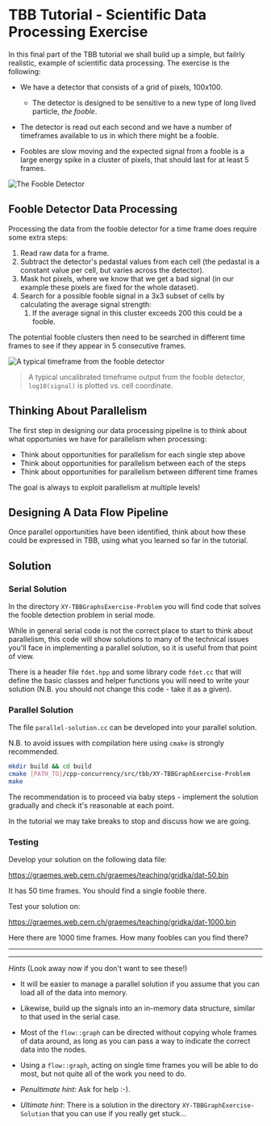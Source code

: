 # TBB Tutorial - Scientific Data Processing Exercise

In this final part of the TBB tutorial we shall build up a simple, but failrly
realistic, example of scientific data processing. The exercise is the
following:

- We have a detector that consists of a grid of pixels, 100x100.
 
  - The detector is designed to be sensitive to a new type of long lived
  particle, *the fooble*.
  
- The detector is read out each second and we have a number of timeframes
available to us in which there might be a fooble.

- Foobles are slow moving and the expected signal from a fooble is a large
energy spike in a cluster of pixels, that should last for at least 5 frames.

![The Fooble Detector](https://graemes.web.cern.ch/graemes/teaching/gridka/fooble-sketch.png)

## Fooble Detector Data Processing

Processing the data from the fooble detector for a time frame does require
some extra steps:

1. Read raw data for a frame.
2. Subtract the detector's pedastal values from each cell (the pedastal is
a constant value per cell, but varies across the detector).
3. Mask hot pixels, where we know that we get a bad signal (in our example
these pixels are fixed for the whole dataset).
4. Search for a possible fooble signal in a 3x3 subset of cells by calculating
the average signal strength:
    1. If the average signal in this cluster exceeds 200 this could be a fooble.

The potential fooble clusters then need to be searched in different time
frames to see if they appear in 5 consecutive frames.

![A typical timeframe from the fooble detector](https://graemes.web.cern.ch/graemes/teaching/gridka/frame-4.png)

> A typical uncalibrated timeframe output from the fooble detector,
`log10(signal)` is plotted vs. cell coordinate.

## Thinking About Parallelism

The first step in designing our data processing pipeline is to think about
what opportunies we have for parallelism when processing:

- Think about opportunities for parallelism for each single step above
- Think about opportunities for parallelism between each of the steps
- Think about opportunities for parallelism between different time frames

The goal is always to exploit parallelism at multiple levels!

## Designing A Data Flow Pipeline

Once parallel opportunities have been identified, think about how these could
be expressed in TBB, using what you learned so far in the tutorial.

## Solution

### Serial Solution

In the directory `XY-TBBGraphsExercise-Problem` you will find code that solves
the fooble detection problem in serial mode.

While in general serial code is not the correct place to start to think about
parallelism, this code will show solutions to many of the technical issues
you'll face in implementing a parallel solution, so it is useful from that 
point of view.

There is a header file `fdet.hpp` and some library code `fdet.cc` that will
define the basic classes and helper functions you will need to write your solution
(N.B. you should not change this code - take it as a given).

### Parallel Solution

The file `parallel-solution.cc` can be developed into your parallel solution.

N.B. to avoid issues with compilation here using `cmake` is strongly
recommended. 

```sh
mkdir build && cd build
cmake [PATH_TO]/cpp-concurrency/src/tbb/XY-TBBGraphExercise-Problem
make
```

The recommendation is to proceed via baby steps - implement the solution gradually
and check it's reasonable at each point.

In the tutorial we may take breaks to stop and discuss how we are going.

### Testing

Develop your solution on the following data file:

<https://graemes.web.cern.ch/graemes/teaching/gridka/dat-50.bin>

It has 50 time frames. You should find a single fooble there.

Test your solution on:

<https://graemes.web.cern.ch/graemes/teaching/gridka/dat-1000.bin>

Here there are 1000 time frames. How many foobles can you find there?

---

---

*Hints* (Look away now if you don't want to see these!)

- It will be easier to manage a parallel solution if you assume that you can
load all of the data into memory.

- Likewise, build up the signals into an in-memory data structure, similar to that
used in the serial case.

- Most of the `flow::graph` can be directed without copying whole frames of data
around, as long as you can pass a way to indicate the correct data into the nodes.

- Using a `flow::graph`, acting on single time frames you will be able to do
most, but not quite all of the work you need to do.

- *Penultimate hint:* Ask for help :-).

- *Ultimate hint*: There is a solution in the directory `XY-TBBGraphExercise-Solution`
that you can use if you really get stuck...
